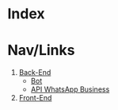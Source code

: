 # Index

# Nav/Links
1. [Back-End](./back-end/backend.md)
    - [Bot](./back-end/bot.md)
    - [API WhatsApp Business](./back-end/api-whatsapp.md)
2. [Front-End](./front-end/frontend.md)